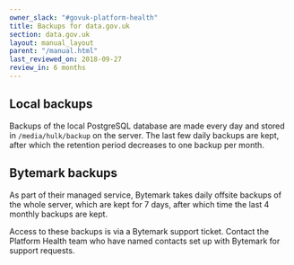 ```yaml
---
owner_slack: "#govuk-platform-health"
title: Backups for data.gov.uk
section: data.gov.uk
layout: manual_layout
parent: "/manual.html"
last_reviewed_on: 2018-09-27
review_in: 6 months
---
```


## Local backups

Backups of the local PostgreSQL database are made every day and stored in `/media/hulk/backup` on the server. The last few daily backups are kept, after which the retention period decreases to one backup per month.

## Bytemark backups

As part of their managed service, Bytemark takes daily offsite backups of the whole server, which are kept for 7 days, after which time the last 4 monthly backups are kept.

Access to these backups is via a Bytemark support ticket. Contact the Platform Health team who have named contacts set up with Bytemark for support requests.
